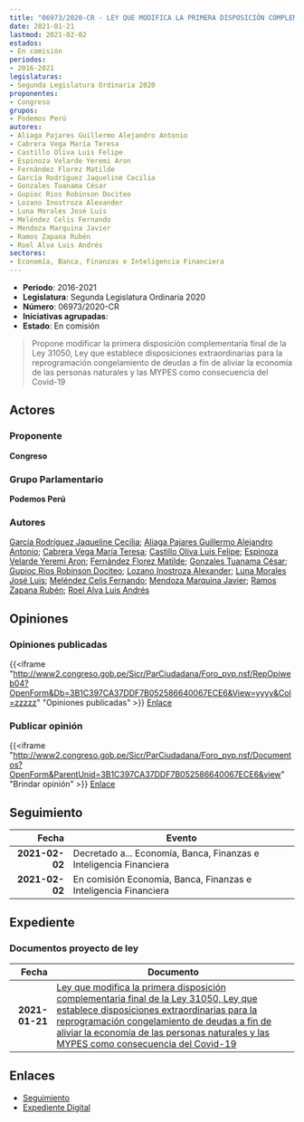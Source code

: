 ```yaml
---
title: "06973/2020-CR - LEY QUE MODIFICA LA PRIMERA DISPOSICIÓN COMPLEMENTARIA FINAL DE LA LEY 31050, LEY QUE ESTABLECE DISPOSICIONES EXTRAORDINARIAS PARA LA REPROGRAMACIÓN Y CONGELAMIENTO DE DEUDAS A FIN DE ALIVIAR LA ECONOMÍA DE LAS PERSONAS NATURALES Y LAS MYPES COMO CONSECUENCIA DEL COVID-19"
date: 2021-01-21
lastmod: 2021-02-02
estados:
- En comisión
periodos:
- 2016-2021
legislaturas:
- Segunda Legislatura Ordinaria 2020
proponentes:
- Congreso
grupos:
- Podemos Perú
autores:
- Aliaga Pajares Guillermo Alejandro Antonio
- Cabrera Vega María Teresa
- Castillo Oliva Luis Felipe
- Espinoza Velarde Yeremi Aron
- Fernández Florez Matilde
- García Rodríguez Jaqueline Cecilia
- Gonzales Tuanama César
- Gupioc Rios Robinson Dociteo
- Lozano Inostroza Alexander
- Luna Morales José Luis
- Meléndez Celis Fernando
- Mendoza Marquina Javier
- Ramos Zapana Rubén
- Roel Alva Luis Andrés
sectores:
- Economía, Banca, Finanzas e Inteligencia Financiera
---
```

- **Periodo**: 2016-2021
- **Legislatura**: Segunda Legislatura Ordinaria 2020
- **Número**: 06973/2020-CR
- **Iniciativas agrupadas**: 
- **Estado**: En comisión

> Propone modificar la primera disposición complementaria final de la Ley 31050, Ley que establece disposiciones extraordinarias para la reprogramación congelamiento de deudas a fin de aliviar la economía de las personas naturales y las MYPES como consecuencia del Covid-19


## Actores

### Proponente

**Congreso**

### Grupo Parlamentario

**Podemos Perú**

### Autores

[García Rodríguez Jaqueline Cecilia](mailto:mailto:jgarciar@congreso.gob.pe); [Aliaga Pajares Guillermo Alejandro Antonio](mailto:mailto:galiaga@congreso.gob.pe); [Cabrera Vega María Teresa](mailto:mailto:mcabrera@congreso.gob.pe); [Castillo Oliva Luis Felipe](mailto:mailto:lcastilloo@congreso.gob.pe); [Espinoza Velarde Yeremi Aron](mailto:mailto:yespinoza@congreso.gob.pe); [Fernández Florez Matilde](mailto:mailto:mfernandez@congreso.gob.pe); [Gonzales Tuanama César](mailto:mailto:cgonzales@congreso.gob.pe); [Gupioc Rios Robinson Dociteo](mailto:mailto:rgupioc@congreso.gob.pe); [Lozano Inostroza Alexander](mailto:mailto:alozano@congreso.gob.pe); [Luna Morales José Luis](mailto:mailto:jlunam@congreso.gob.pe); [Meléndez Celis Fernando](mailto:mailto:fmelendez@congreso.gob.pe); [Mendoza Marquina Javier](mailto:mailto:jmendoza@congreso.gob.pe); [Ramos Zapana Rubén](mailto:mailto:rramos@congreso.gob.pe); [Roel Alva Luis Andrés](mailto:mailto:lroel@congreso.gob.pe)

## Opiniones

### Opiniones publicadas

{{<iframe "http://www2.congreso.gob.pe/Sicr/ParCiudadana/Foro_pvp.nsf/RepOpiweb04?OpenForm&Db=3B1C397CA37DDF7B052586640067ECE6&View=yyyy&Col=zzzzz" "Opiniones publicadas" >}}
[Enlace](http://www2.congreso.gob.pe/Sicr/ParCiudadana/Foro_pvp.nsf/RepOpiweb04?OpenForm&Db=3B1C397CA37DDF7B052586640067ECE6&View=yyyy&Col=zzzzz)

### Publicar opinión

{{<iframe "http://www2.congreso.gob.pe/Sicr/ParCiudadana/Foro_pvp.nsf/Documentos?OpenForm&ParentUnid=3B1C397CA37DDF7B052586640067ECE6&view" "Brindar opinión" >}}
[Enlace](http://www2.congreso.gob.pe/Sicr/ParCiudadana/Foro_pvp.nsf/Documentos?OpenForm&ParentUnid=3B1C397CA37DDF7B052586640067ECE6&view)


## Seguimiento

| Fecha | Evento |
|------:|--------|
| **2021-02-02** | Decretado a... Economía, Banca, Finanzas e Inteligencia Financiera |
| **2021-02-02** | En comisión Economía, Banca, Finanzas e Inteligencia Financiera |

## Expediente

### Documentos proyecto de ley

| Fecha | Documento |
|------:|-----------|
| **2021-01-21** | [Ley que modifica la primera disposición complementaria final de la Ley 31050, Ley que establece disposiciones extraordinarias para la reprogramación congelamiento de deudas a fin de aliviar la economía de las personas naturales y las MYPES como consecuencia del Covid-19](https://leyes.congreso.gob.pe/Documentos/2016_2021/Proyectos_de_Ley_y_de_Resoluciones_Legislativas/PL06973-20210121.pdf) |

## Enlaces

- [Seguimiento](http://www2.congreso.gob.pe/Sicr/TraDocEstProc/CLProLey2016.nsf/f7fff46988ca05b1052578e100829cc7/fa7ee4e7b98fec9505258664006d334b?OpenDocument)
- [Expediente Digital](http://www2.congreso.gob.pe/Sicr/TraDocEstProc/Expvirt_2011.nsf/visbusqptramdoc1621/06973?opendocument)

